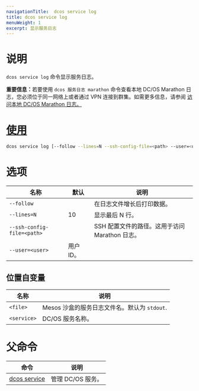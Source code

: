 ```yaml
---
navigationTitle:  dcos service log
title: dcos service log
menuWeight: 1
excerpt: 显示服务日志
---
```


# 说明

`dcos service log` 命令显示服务日志。

<p class="message--important"><strong>重要信息：</strong>若要使用 <code>dcos 服务日志 marathon</code> 命令查看本地 DC/OS Marathon 日志，您必须位于同一网络上或者通过 VPN 连接到群集。如需更多信息，请参阅 <a href="/mesosphere/dcos/2.0/monitoring/logging/quickstart/">访问本地 DC/OS Marathon 日志。</p>

# 使用

```bash
dcos service log [--follow --lines=N --ssh-config-file=<path> --user=<user>] <service> [<file>]
```

# 选项

| 名称 | 默认 | 说明 |
|---------|-------------|-------------|
| `--follow` |             |  在日志文件增长后打印数据。 |
| `--lines=N`   |     10      | 显示最后 N 行。|
| `--ssh-config-file=<path>`   |           | SSH 配置文件的路径。这用于访问 Marathon 日志。|
| `--user=<user>` | 用户 ID。|

## 位置自变量

| 名称 | 说明 |
|---------|-------------|
| `<file>`   | Mesos 沙盒的服务日志文件名。默认为 `stdout`. |
| `<service>`   | DC/OS 服务名称。|

# 父命令

| 命令 | 说明 |
|---------|-------------|
| [dcos service](/mesosphere/dcos/cn/2.0/cli/command-reference/dcos-service/)   | 管理 DC/OS 服务。 |
